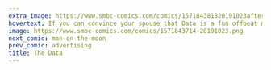 ```yaml
---
extra_image: https://www.smbc-comics.com/comics/157184381820191023after.png
hovertext: If you can convince your spouse that Data is a fun offbeat middle name, and that Theodore is a beautiful first name, you might actually get away with this.
image: https://www.smbc-comics.com/comics/1571843714-20191023.png
next_comic: man-on-the-moon
prev_comic: advertising
title: The Data
---
```


